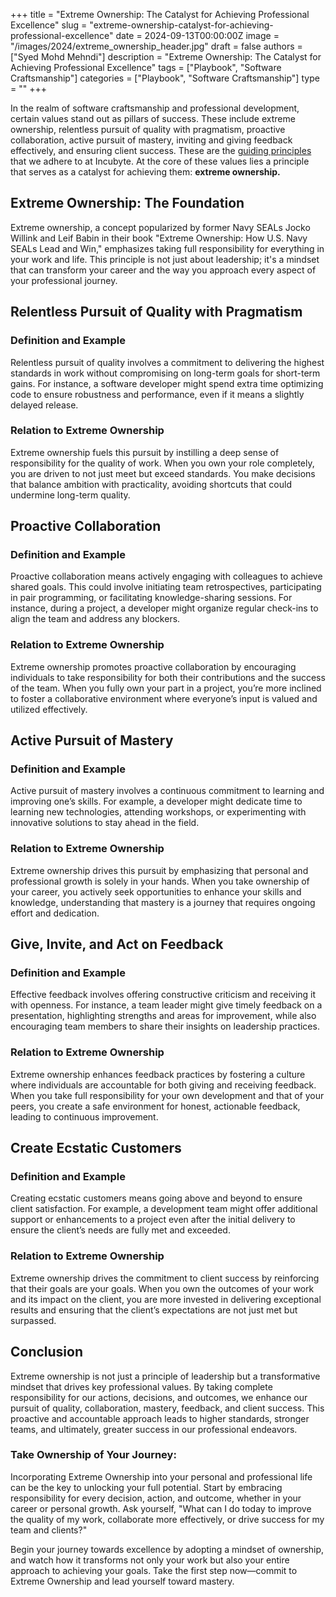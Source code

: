 +++
title = "Extreme Ownership: The Catalyst for Achieving Professional Excellence"
slug = "extreme-ownership-catalyst-for-achieving-professional-excellence"
date = 2024-09-13T00:00:00Z
image = "/images/2024/extreme_ownership_header.jpg"
draft = false
authors = ["Syed Mohd Mehndi"]
description = "Extreme Ownership: The Catalyst for Achieving Professional Excellence"
tags = ["Playbook", "Software Craftsmanship"]
categories = ["Playbook", "Software Craftsmanship"]
type = ""
+++

In the realm of software craftsmanship and professional development, certain values stand out as pillars of success. These include extreme ownership, relentless pursuit of quality with pragmatism, proactive collaboration, active pursuit of mastery, inviting and giving feedback effectively, and ensuring client success. These are the [guiding principles](https://www.incubyte.co/post/succeeding-at-incubyte-our-core-values) that we adhere to at Incubyte. At the core of these values lies a principle that serves as a catalyst for achieving them: **extreme ownership.**

## Extreme Ownership: The Foundation

Extreme ownership, a concept popularized by former Navy SEALs Jocko Willink and Leif Babin in their book "Extreme Ownership: How U.S. Navy SEALs Lead and Win," emphasizes taking full responsibility for everything in your work and life. This principle is not just about leadership; it's a mindset that can transform your career and the way you approach every aspect of your professional journey.

## Relentless Pursuit of Quality with Pragmatism

### Definition and Example

Relentless pursuit of quality involves a commitment to delivering the highest standards in work without compromising on long-term goals for short-term gains. For instance, a software developer might spend extra time optimizing code to ensure robustness and performance, even if it means a slightly delayed release.

### Relation to Extreme Ownership

Extreme ownership fuels this pursuit by instilling a deep sense of responsibility for the quality of work. When you own your role completely, you are driven to not just meet but exceed standards. You make decisions that balance ambition with practicality, avoiding shortcuts that could undermine long-term quality.

## Proactive Collaboration

### Definition and Example

Proactive collaboration means actively engaging with colleagues to achieve shared goals. This could involve initiating team retrospectives, participating in pair programming, or facilitating knowledge-sharing sessions. For instance, during a project, a developer might organize regular check-ins to align the team and address any blockers.

### Relation to Extreme Ownership

Extreme ownership promotes proactive collaboration by encouraging individuals to take responsibility for both their contributions and the success of the team. When you fully own your part in a project, you’re more inclined to foster a collaborative environment where everyone’s input is valued and utilized effectively.

## Active Pursuit of Mastery

### Definition and Example

Active pursuit of mastery involves a continuous commitment to learning and improving one’s skills. For example, a developer might dedicate time to learning new technologies, attending workshops, or experimenting with innovative solutions to stay ahead in the field.

### Relation to Extreme Ownership

Extreme ownership drives this pursuit by emphasizing that personal and professional growth is solely in your hands. When you take ownership of your career, you actively seek opportunities to enhance your skills and knowledge, understanding that mastery is a journey that requires ongoing effort and dedication.

## Give, Invite, and Act on Feedback

### Definition and Example

Effective feedback involves offering constructive criticism and receiving it with openness. For instance, a team leader might give timely feedback on a presentation, highlighting strengths and areas for improvement, while also encouraging team members to share their insights on leadership practices.

### Relation to Extreme Ownership

Extreme ownership enhances feedback practices by fostering a culture where individuals are accountable for both giving and receiving feedback. When you take full responsibility for your own development and that of your peers, you create a safe environment for honest, actionable feedback, leading to continuous improvement.

## Create Ecstatic Customers

### Definition and Example

Creating ecstatic customers means going above and beyond to ensure client satisfaction. For example, a development team might offer additional support or enhancements to a project even after the initial delivery to ensure the client’s needs are fully met and exceeded.

### Relation to Extreme Ownership

Extreme ownership drives the commitment to client success by reinforcing that their goals are your goals. When you own the outcomes of your work and its impact on the client, you are more invested in delivering exceptional results and ensuring that the client’s expectations are not just met but surpassed.

## Conclusion

Extreme ownership is not just a principle of leadership but a transformative mindset that drives key professional values. By taking complete responsibility for our actions, decisions, and outcomes, we enhance our pursuit of quality, collaboration, mastery, feedback, and client success. This proactive and accountable approach leads to higher standards, stronger teams, and ultimately, greater success in our professional endeavors.

### Take Ownership of Your Journey:

Incorporating Extreme Ownership into your personal and professional life can be the key to unlocking your full potential. Start by embracing responsibility for every decision, action, and outcome, whether in your career or personal growth. Ask yourself, "What can I do today to improve the quality of my work, collaborate more effectively, or drive success for my team and clients?"

Begin your journey towards excellence by adopting a mindset of ownership, and watch how it transforms not only your work but also your entire approach to achieving your goals. Take the first step now—commit to Extreme Ownership and lead yourself toward mastery.
